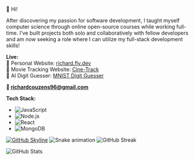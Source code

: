👋 Hi!

After discovering my passion for software development, I taught myself computer science through online
open-source courses while working full-time. I’ve built projects both solo and collaboratively with fellow
developers and am now seeking a role where I can utilize my full-stack development skills!

**Live:**  
🧑 Personal Website: [richard.fly.dev](https://richard.fly.dev)  
🍿 Movie Tracking Website: [Cine-Track](https://cine-track.fly.dev/)  
🤖 AI Digit Guesser: [MNIST Digit Guesser](https://mnist-digit-guesser.fly.dev/)

**📧 richardcouzens96@gmail.com** 

**Tech Stack:**  
- ![JavaScript](https://img.shields.io/badge/JavaScript-000?style=for-the-badge&logo=javascript&logoColor=F7DF1E)
- ![Node.js](https://img.shields.io/badge/Node.js-000?style=for-the-badge&logo=node.js&logoColor=43853D)
- ![React](https://img.shields.io/badge/React-000?style=for-the-badge&logo=react&logoColor=61DAFB)
- ![MongoDB](https://img.shields.io/badge/MongoDB-000?style=for-the-badge&logo=mongodb&logoColor=47A248)


<a href="https://skyline.github.com/your-username/2024"><img src="https://skyline.github.com/arecouz/2024.png" alt="GitHub Skyline" /></a>
![Snake animation](https://github.com/arecouz/your-username/blob/output/github-contribution-grid-snake.svg)
![GitHub Streak](https://github-readme-streak-stats.herokuapp.com/?user=arecouz&theme=radical)


![GitHub Stats](https://github-readme-stats.vercel.app/api?username=arecouz&show_icons=true&theme=radical)
